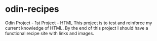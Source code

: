 # odin-recipes
Odin Project - 1st Project - HTML
This project is to test and reinforce my current knowledge of HTML. By the end of this project I should have a functional
recipe site with links and images.
